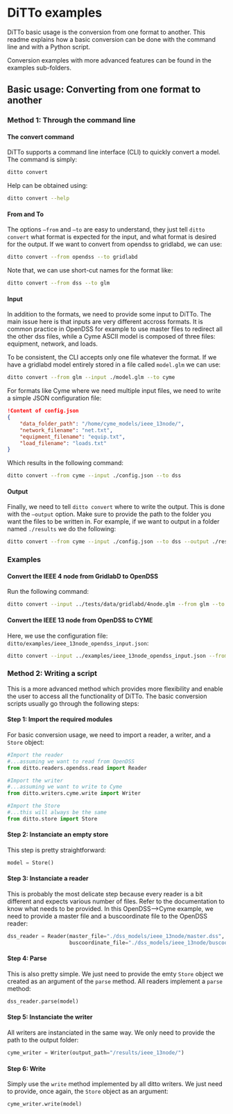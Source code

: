 # DiTTo examples

DiTTo basic usage is the conversion from one format to another. This readme explains how a basic conversion can be done with the command line and with a Python script.

Conversion examples with more advanced features can be found in the examples sub-folders.

## Basic usage: Converting from one format to another

### Method 1: Through the command line

#### The convert command

DiTTo supports a command line interface (CLI) to quickly convert a model. The command is simply:

```bash
ditto convert
```

Help can be obtained using:

```bash
ditto convert --help
```

#### From and To

The options ```—from``` and ```—to``` are easy to understand, they just tell ```ditto convert``` what format is expected for the input, and what format is desired for the output. If we want to convert from opendss to gridlabd, we can use:

```bash
ditto convert --from opendss --to gridlabd
```

Note that, we can use short-cut names for the format like:

```bash
ditto convert --from dss --to glm
```

#### Input

In addition to the formats, we need to provide some input to DiTTo. The main issue here is that inputs are very different accross formats. It is common practice in OpenDSS for example to use master files to redirect all the other dss files, while a Cyme ASCII model is composed of three files: equipment, network, and loads.

To be consistent, the CLI accepts only one file whatever the format. If we have a gridlabd model entirely stored in a file called ```model.glm``` we can use:

```bash
ditto convert --from glm --input ./model.glm --to cyme
```

For formats like Cyme where we need multiple input files, we need to write a simple JSON configuration file:

```json
!Content of config.json
{
    "data_folder_path": "/home/cyme_models/ieee_13node/",
    "network_filename": "net.txt",
    "equipment_filename": "equip.txt",
    "load_filename": "loads.txt"
}
```

Which results in the following command:

```bash
ditto convert --from cyme --input ./config.json --to dss
```

#### Output

Finally, we need to tell ```ditto convert``` where to write the output. This is done with the ```—output``` option. Make sure to provide the path to the folder you want the files to be written in. For example, if we want to output in a folder named ```./results``` we do the following:

```bash
ditto convert --from cyme --input ./config.json --to dss --output ./results/
```

### Examples

#### Convert the IEEE 4 node from GridlabD to OpenDSS

Run the following command:

```bash
ditto convert --input ../tests/data/gridlabd/4node.glm --from glm --to dss --output ./
```

#### Convert the IEEE 13 node from OpenDSS to CYME

Here, we use the configuration file: ```ditto/examples/ieee_13node_opendss_input.json```:

```bash
ditto convert --input ../examples/ieee_13node_opendss_input.json --from opendss --to cyme --output ./
```

### Method 2: Writing a script

This is a more advanced method which provides more flexibility and enable the user to access all the functionality of DiTTo. The basic conversion scripts usually go through the following steps:

#### Step 1: Import the required modules

For basic conversion usage, we need to import a reader, a writer, and a ```Store``` object:

```python
#Import the reader
#...assuming we want to read from OpenDSS
from ditto.readers.opendss.read import Reader

#Import the writer
#...assuming we want to write to Cyme
from ditto.writers.cyme.write import Writer

#Import the Store
#...this will always be the same
from ditto.store import Store
```

#### Step 2: Instanciate an empty store

This step is pretty straightforward:

```python
model = Store()
```

#### Step 3: Instanciate a reader

This is probably the most delicate step because every reader is a bit different and expects various number of files. Refer to the documentation to know what needs to be provided. In this OpenDSS—>Cyme example, we need to provide a master file and a buscoordinate file to the OpenDSS reader:

```python
dss_reader = Reader(master_file="./dss_models/ieee_13node/master.dss",
                    buscoordinate_file="./dss_models/ieee_13node/buscoord.dss")
```

#### Step 4: Parse

This is also pretty simple. We just need to provide the emty ```Store``` object we created as an argument of the ```parse``` method. All readers implement a ```parse``` method:

```python
dss_reader.parse(model)
```

#### Step 5: Instanciate the writer

All writers are instanciated in the same way. We only need to provide the path to the output folder:

```python
cyme_writer = Writer(output_path="/results/ieee_13node/")
```

#### Step 6: Write

Simply use the ```write``` method implemented by all ditto writers. We just need to provide, once again, the ```Store``` object as an argument:

```python
cyme_writer.write(model)
```



